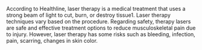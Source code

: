 According to Healthline, laser therapy is a medical treatment that uses a strong beam of light to cut, burn, or destroy tissue1. Laser therapy techniques vary based on the procedure. Regarding safety, therapy lasers are safe and effective treatment options to reduce musculoskeletal pain due to injury. However, laser therapy has some risks such as bleeding, infection, pain, scarring, changes in skin color.
